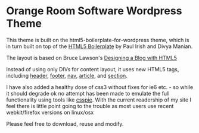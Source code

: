 Orange Room Software Wordpress Theme
====================================

This theme is built on the html5-boilerplate-for-wordpress theme, which is in turn built on top of the [HTML5 Boilerplate](http://html5boilerplate.com/) by Paul Irish and Divya Manian.

The layout is based on Bruce Lawson's [Designing a Blog with HTML5](http://html5doctor.com/designing-a-blog-with-html5/)

Instead of using only DIVs for content layout, it uses new HTML5 tags, including [header](http://html5doctor.com/the-header-element/), 
[footer](http://www.w3schools.com/html5/tag_footer.asp), 
[nav](http://www.w3schools.com/html5/tag_nav.asp), 
[article](http://www.w3schools.com/html5/tag_article.asp), 
and [section](http://html5doctor.com/the-section-element/).

I have also added a healthy dose of css3 without fixes for ie6 etc. - so while it should degrade ok no attempt has been made to emulate the full functionality using tools like [csspie](http://css3pie.com/). With the current readership of my site I feel there is little point going to the trouble as most users use recent webkit/firefox versions on linux/osx 

Please feel free to download, reuse and modify.


